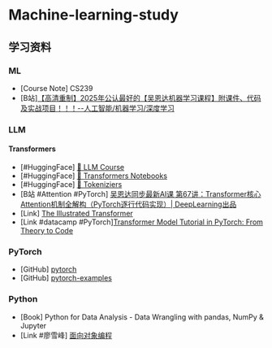 # Machine-learning-study

## 学习资料

### ML
- [Course Note] CS239
- [B站][【高清重制】2025年公认最好的【吴恩达机器学习课程】附课件、代码及实战项目！！！--人工智能/机器学习/深度学习](https://www.bilibili.com/video/BV1owrpYKEtP?spm_id_from=333.788.videopod.episodes&vd_source=8326f298abab48f7457a5ca49fe4c335)

### LLM
#### Transformers
- [#HuggingFace] [🤗 LLM Course](https://huggingface.co/learn/llm-course/en/chapter1/1?fw=pt)
- [#HuggingFace] [🤗 Transformers Notebooks](https://huggingface.co/docs/transformers/en/notebooks)
- [#HuggingFace] [🤗 Tokeniziers](https://huggingface.co/learn/llm-course/chapter2/4?fw=pt#tokenizers)
- [B站 #Attention #PyTorch] [吴恩达同步最新AI课 第67讲：Transformer核心Attention机制全解构（PyTorch逐行代码实现）| DeepLearning出品](https://www.bilibili.com/video/BV1PFKJeTEDa/?spm_id_from=333.337.search-card.all.click&vd_source=8326f298abab48f7457a5ca49fe4c335) 
- [Link] [The Illustrated Transformer](https://jalammar.github.io/illustrated-transformer/)
- [Link #datacamp #PyTorch][Transformer Model Tutorial in PyTorch: From Theory to Code](https://www.datacamp.com/tutorial/building-a-transformer-with-py-torch)

### PyTorch
- [GitHub] [pytorch](https://github.com/pytorch/pytorch)
- [GitHub] [pytorch-examples](https://github.com/jcjohnson/pytorch-examples/tree/master)

### Python
- [Book] Python for Data Analysis - Data Wrangling with pandas, NumPy & Jupyter
- [Link #廖雪峰] [面向对象编程](https://liaoxuefeng.com/books/python/oop/index.html)